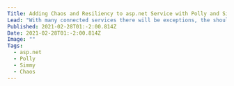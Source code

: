 ```yaml
---
Title: Adding Chaos and Resiliency to asp.net Service with Polly and Simmy
Lead: "With many connected services there will be exceptions, the should be known, tested and handled in a resilient way"
Published: 2021-02-28T01:-2:00.814Z
Date: 2021-02-28T01:-2:00.814Z
Image: ""
Tags:
  - asp.net
  - Polly
  - Simmy
  - Chaos
---
```


